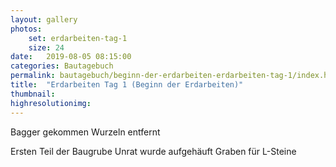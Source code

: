 ```yaml
---
layout: gallery
photos:
    set: erdarbeiten-tag-1
    size: 24
date:   2019-08-05 08:15:00
categories: Bautagebuch
permalink: bautagebuch/beginn-der-erdarbeiten-erdarbeiten-tag-1/index.html
title:  "Erdarbeiten Tag 1 (Beginn der Erdarbeiten)"
thumbnail: 
highresolutionimg: 
---
```

Bagger gekommen
Wurzeln entfernt
<!--more-->
Ersten Teil der Baugrube
Unrat wurde aufgehäuft
Graben für L-Steine

<!--
20190805_195414.jpg
20190805_195415.jpg
20190805_065807.jpg
20190805_195419.jpg
20190805_195413.jpg
20190805_195417.jpg
20190805_195418.jpg
20190805_195409.jpg
20190805_194957.jpg
20190805_195619.jpg
20190805_194959.jpg
20190805_194954.jpg
20190805_194956.jpg
20190805_195005.jpg
20190805_201428.jpg
20190805_195016.jpg
20190805_195000.jpg
20190805_201414.jpg
20190805_195003.jpg
20190805_201424.jpg
20190805_195019.jpg
20190805_065816.jpg
20190805_195421.jpg
20190805_195420.jpg
-->
